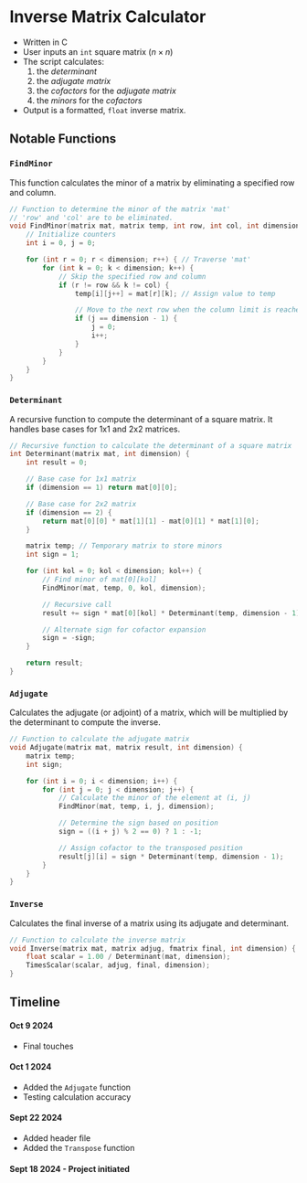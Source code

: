 # Inverse Matrix Calculator

- Written in C
- User inputs an `int` square matrix ($n \times n$)
- The script calculates:
    1. the *determinant*
    2. the *adjugate matrix*
    3. the *cofactors* for the *adjugate matrix*
    4. the *minors* for the *cofactors*
- Output is a formatted, `float` inverse matrix. 
## Notable Functions

### `FindMinor`
This function calculates the minor of a matrix by eliminating a specified row and column.

```c
// Function to determine the minor of the matrix 'mat'
// 'row' and 'col' are to be eliminated.
void FindMinor(matrix mat, matrix temp, int row, int col, int dimension) {
    // Initialize counters
    int i = 0, j = 0;

    for (int r = 0; r < dimension; r++) { // Traverse 'mat'
        for (int k = 0; k < dimension; k++) {
            // Skip the specified row and column
            if (r != row && k != col) {
                temp[i][j++] = mat[r][k]; // Assign value to temp

                // Move to the next row when the column limit is reached
                if (j == dimension - 1) {
                    j = 0;
                    i++;
                }
            }
        }
    }
}
```
### `Determinant`
A recursive function to compute the determinant of a square matrix. It handles base cases for 1x1 and 2x2 matrices.

```c
// Recursive function to calculate the determinant of a square matrix
int Determinant(matrix mat, int dimension) {
    int result = 0;

    // Base case for 1x1 matrix
    if (dimension == 1) return mat[0][0];

    // Base case for 2x2 matrix
    if (dimension == 2) {
        return mat[0][0] * mat[1][1] - mat[0][1] * mat[1][0];
    }

    matrix temp; // Temporary matrix to store minors
    int sign = 1;

    for (int kol = 0; kol < dimension; kol++) {
        // Find minor of mat[0][kol]
        FindMinor(mat, temp, 0, kol, dimension);

        // Recursive call
        result += sign * mat[0][kol] * Determinant(temp, dimension - 1);

        // Alternate sign for cofactor expansion
        sign = -sign;
    }

    return result;
}
```
### `Adjugate`
Calculates the adjugate (or adjoint) of a matrix, which will be multiplied by the determinant to compute the inverse.

```c
// Function to calculate the adjugate matrix
void Adjugate(matrix mat, matrix result, int dimension) {
    matrix temp;
    int sign;

    for (int i = 0; i < dimension; i++) {
        for (int j = 0; j < dimension; j++) {
            // Calculate the minor of the element at (i, j)
            FindMinor(mat, temp, i, j, dimension);

            // Determine the sign based on position
            sign = ((i + j) % 2 == 0) ? 1 : -1;

            // Assign cofactor to the transposed position
            result[j][i] = sign * Determinant(temp, dimension - 1);
        }
    }
}

```
### `Inverse`
Calculates the final inverse of a matrix using its adjugate and determinant.

```c
// Function to calculate the inverse matrix
void Inverse(matrix mat, matrix adjug, fmatrix final, int dimension) {
    float scalar = 1.00 / Determinant(mat, dimension);    
    TimesScalar(scalar, adjug, final, dimension);
}
```
## Timeline
#### Oct 9 2024
- Final touches
#### Oct 1 2024 
- Added the `Adjugate` function
- Testing calculation accuracy
#### Sept 22 2024
- Added header file
- Added the `Transpose` function
#### Sept 18 2024 - Project initiated

